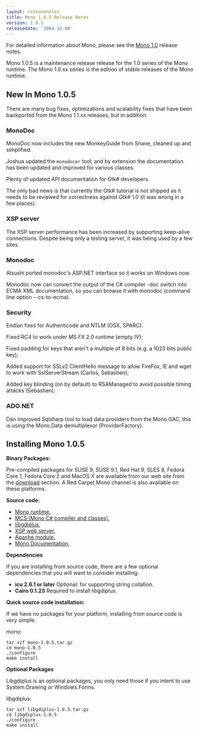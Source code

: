 ```yaml
---
layout: releasenotes
title: Mono 1.0.5 Release Notes
version: 1.0.5
releasedate: '2004-12-08'
---
```


For detailed information about Mono, please see the [Mono 1.0](http://www.go-mono.com/archive/1.0/) release notes.

Mono 1.0.5 is a maintenance release release for the 1.0 series of the Mono runtime. The Mono 1.0.xx series is the edition of stable releases of the Mono runtime.

New In Mono 1.0.5
-----------------

There are many bug fixes, optimizations and scalability fixes that have been backported from the Mono 1.1.xx releases, but in addition:

### MonoDoc

MonoDoc now includes the new MonkeyGuide from Shane, cleaned up and simplified.

Joshua updated the `monodocer` tool, and by extension the documentation has been updated and improved for various classes.

Plenty of updated API documentation for Gtk# developers.

The only bad news is that currently the Gtk# tutorial is not shipped as it needs to be reviewed for correctness against Gtk# 1.0 (it was wrong in a few places).

### XSP server

The XSP server performance has been increased by supporting keep-alive connections. Despite being only a testing server, it was being used by a few sites.

### Monodoc

Atsushi ported monodoc's ASP.NET interface so it works on Windows now.

Monodoc now can convert the output of the C# compiler -doc switch into ECMA XML documentation, so you can browse it with monodoc (command line option --cs-to-ecma).

### Security

Endian fixes for Authenticode and NTLM (OSX, SPARC).

Fixed RC4 to work under MS FX 2.0 runtime (empty IV);

Fixed padding for keys that aren't a multiple of 8 bits (e.g. a 1023 bits public key);

Added support for SSLv2 ClientHello message to allow FireFox, IE and wget to work with SslServerStream (Carlos, Sebastien);

Added key blinding (on by default) to RSAManaged to avoid possible timing attacks (Sebastien).

### ADO.NET

Dan improved Sqlsharp tool to load data providers from the Mono GAC, this is using the Mono.Data demultiplexor (ProviderFactory).

Installing Mono 1.0.5
---------------------

**Binary Packages:**

Pre-compiled packages for SUSE 9, SUSE 9.1, Red Hat 9, SLES 8, Fedora Core 1, Fedora Core 2 and MacOS X are available from our web site from the [download](http://www.mono-project.com/download/) section. A Red Carpet Mono channel is also available on these platforms.

**Source code:**

-   [Mono runtime.](http://www.go-mono.com/archive/1.0.5/mono-1.0.5.tar.gz)
-   [MCS (Mono C# compiler and classes).](http://www.go-mono.com/archive/1.0.5/mcs-1.0.5.tar.gz)
-   [libgdiplus.](http://www.go-mono.com/archive/1.0.5/libgdiplus-1.0.5.tar.gz)
-   [XSP web server.](http://www.go-mono.com/archive/1.0.5/xsp-1.0.5.tar.gz)
-   [Apache module.](http://www.go-mono.com/archive/1.0.5/mod_mono-1.0.5.tar.gz)
-   [Mono Documentation.](http://www.go-mono.com/archive/1.0.5/monodoc-1.0.5.tar.gz)

**Dependencies**

If you are installing from source code, there are a few optional dependencies that you will want to consider installing.

- **icu 2.6.1 or later** Optional: for supporting string collation.
- **Cairo 0.1.23** Required to install libgdiplus.

**Quick source code installation:**

If we have no packages for your platform, installing from source code is very simple.

mono:

``` shell
tar xzf mono-1.0.5.tar.gz
cd mono-1.0.5
./configure
make install
```

**Optional Packages**

Libgdiplus is an optional packages, you only need those if you intent to use System.Drawing or Windows.Forms.

libgdiplus:

 ``` shell
tar xzf libgdiplus-1.0.5.tar.gz
cd libgdiplus-1.0.5
./configure
make install
```
